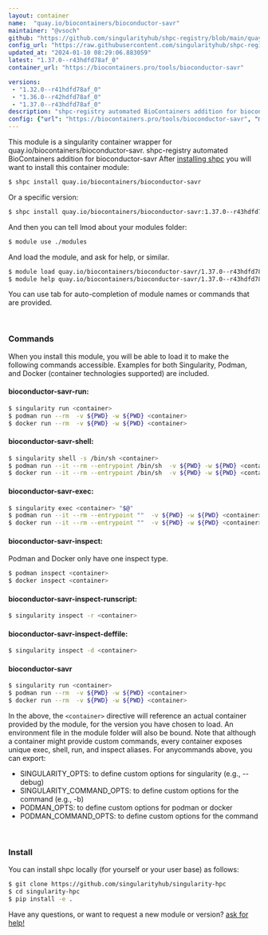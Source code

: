```yaml
---
layout: container
name:  "quay.io/biocontainers/bioconductor-savr"
maintainer: "@vsoch"
github: "https://github.com/singularityhub/shpc-registry/blob/main/quay.io/biocontainers/bioconductor-savr/container.yaml"
config_url: "https://raw.githubusercontent.com/singularityhub/shpc-registry/main/quay.io/biocontainers/bioconductor-savr/container.yaml"
updated_at: "2024-01-10 08:29:06.883059"
latest: "1.37.0--r43hdfd78af_0"
container_url: "https://biocontainers.pro/tools/bioconductor-savr"

versions:
 - "1.32.0--r41hdfd78af_0"
 - "1.36.0--r42hdfd78af_0"
 - "1.37.0--r43hdfd78af_0"
description: "shpc-registry automated BioContainers addition for bioconductor-savr"
config: {"url": "https://biocontainers.pro/tools/bioconductor-savr", "maintainer": "@vsoch", "description": "shpc-registry automated BioContainers addition for bioconductor-savr", "latest": {"1.37.0--r43hdfd78af_0": "sha256:6da7eac592e1c6a3b49e64364bd17c9f633b83bf8ffe16d49705467f6005d4df"}, "tags": {"1.32.0--r41hdfd78af_0": "sha256:029d83b6c85a499b28eaff0cfa4e998592f1c20913ee8f13ccda8215b76108aa", "1.36.0--r42hdfd78af_0": "sha256:2238287667ef8127c8091a0a097b302fca18ff4436cf426a5083f8f72d0c3bb2", "1.37.0--r43hdfd78af_0": "sha256:6da7eac592e1c6a3b49e64364bd17c9f633b83bf8ffe16d49705467f6005d4df"}, "docker": "quay.io/biocontainers/bioconductor-savr"}
---
```


This module is a singularity container wrapper for quay.io/biocontainers/bioconductor-savr.
shpc-registry automated BioContainers addition for bioconductor-savr
After [installing shpc](#install) you will want to install this container module:


```bash
$ shpc install quay.io/biocontainers/bioconductor-savr
```

Or a specific version:

```bash
$ shpc install quay.io/biocontainers/bioconductor-savr:1.37.0--r43hdfd78af_0
```

And then you can tell lmod about your modules folder:

```bash
$ module use ./modules
```

And load the module, and ask for help, or similar.

```bash
$ module load quay.io/biocontainers/bioconductor-savr/1.37.0--r43hdfd78af_0
$ module help quay.io/biocontainers/bioconductor-savr/1.37.0--r43hdfd78af_0
```

You can use tab for auto-completion of module names or commands that are provided.

<br>

### Commands

When you install this module, you will be able to load it to make the following commands accessible.
Examples for both Singularity, Podman, and Docker (container technologies supported) are included.

#### bioconductor-savr-run:

```bash
$ singularity run <container>
$ podman run --rm  -v ${PWD} -w ${PWD} <container>
$ docker run --rm  -v ${PWD} -w ${PWD} <container>
```

#### bioconductor-savr-shell:

```bash
$ singularity shell -s /bin/sh <container>
$ podman run --it --rm --entrypoint /bin/sh  -v ${PWD} -w ${PWD} <container>
$ docker run --it --rm --entrypoint /bin/sh  -v ${PWD} -w ${PWD} <container>
```

#### bioconductor-savr-exec:

```bash
$ singularity exec <container> "$@"
$ podman run --it --rm --entrypoint ""  -v ${PWD} -w ${PWD} <container> "$@"
$ docker run --it --rm --entrypoint ""  -v ${PWD} -w ${PWD} <container> "$@"
```

#### bioconductor-savr-inspect:

Podman and Docker only have one inspect type.

```bash
$ podman inspect <container>
$ docker inspect <container>
```

#### bioconductor-savr-inspect-runscript:

```bash
$ singularity inspect -r <container>
```

#### bioconductor-savr-inspect-deffile:

```bash
$ singularity inspect -d <container>
```



#### bioconductor-savr

```bash
$ singularity run <container>
$ podman run --rm  -v ${PWD} -w ${PWD} <container>
$ docker run --rm  -v ${PWD} -w ${PWD} <container>
```


In the above, the `<container>` directive will reference an actual container provided
by the module, for the version you have chosen to load. An environment file in the
module folder will also be bound. Note that although a container
might provide custom commands, every container exposes unique exec, shell, run, and
inspect aliases. For anycommands above, you can export:

 - SINGULARITY_OPTS: to define custom options for singularity (e.g., --debug)
 - SINGULARITY_COMMAND_OPTS: to define custom options for the command (e.g., -b)
 - PODMAN_OPTS: to define custom options for podman or docker
 - PODMAN_COMMAND_OPTS: to define custom options for the command

<br>

### Install

You can install shpc locally (for yourself or your user base) as follows:

```bash
$ git clone https://github.com/singularityhub/singularity-hpc
$ cd singularity-hpc
$ pip install -e .
```

Have any questions, or want to request a new module or version? [ask for help!](https://github.com/singularityhub/singularity-hpc/issues)